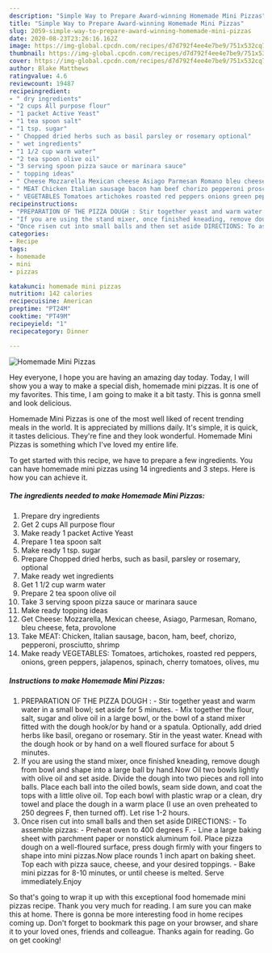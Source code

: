 ```yaml
---
description: "Simple Way to Prepare Award-winning Homemade Mini Pizzas"
title: "Simple Way to Prepare Award-winning Homemade Mini Pizzas"
slug: 2059-simple-way-to-prepare-award-winning-homemade-mini-pizzas
date: 2020-08-23T23:26:16.162Z
image: https://img-global.cpcdn.com/recipes/d7d792f4ee4e7be9/751x532cq70/homemade-mini-pizzas-recipe-main-photo.jpg
thumbnail: https://img-global.cpcdn.com/recipes/d7d792f4ee4e7be9/751x532cq70/homemade-mini-pizzas-recipe-main-photo.jpg
cover: https://img-global.cpcdn.com/recipes/d7d792f4ee4e7be9/751x532cq70/homemade-mini-pizzas-recipe-main-photo.jpg
author: Blake Matthews
ratingvalue: 4.6
reviewcount: 19487
recipeingredient:
- " dry ingredients"
- "2 cups All purpose flour"
- "1 packet Active Yeast"
- "1 tea spoon salt"
- "1 tsp. sugar"
- " Chopped dried herbs such as basil parsley or rosemary optional"
- " wet ingredients"
- "1 1/2 cup warm water"
- "2 tea spoon olive oil"
- "3 serving spoon pizza sauce or marinara sauce"
- " topping ideas"
- " Cheese Mozzarella Mexican cheese Asiago Parmesan Romano bleu cheese feta provolone"
- " MEAT Chicken Italian sausage bacon ham beef chorizo pepperoni prosciutto shrimp"
- " VEGETABLES Tomatoes artichokes roasted red peppers onions green peppers jalapenos spinach cherry tomatoes olives mu"
recipeinstructions:
- "PREPARATION OF THE PIZZA DOUGH : Stir together yeast and warm water in a small bowl; set aside for 5 minutes. Mix together the flour, salt, sugar and olive oil in a large bowl, or the bowl of a stand mixer fitted with the dough hook/or by hand or a spatula. Optionally, add dried herbs like basil, oregano or rosemary. Stir in the yeast water. Knead with the dough hook or by hand on a well floured surface for about 5 minutes."
- "If you are using the stand mixer, once finished kneading, remove dough from bowl and shape into a large ball by hand.Now Oil two bowls lightly with olive oil and set aside. Divide the dough into two pieces and roll into balls. Place each ball into the oiled bowls, seam side down, and coat the tops with a little olive oil. Top each bowl with plastic wrap or a clean, dry towel and place the dough in a warm place (I use an oven preheated to 250 degrees F, then turned off). Let rise 1-2 hours."
- "Once risen cut into small balls and then set aside DIRECTIONS: To assemble pizzas: Preheat oven to 400 degrees F. Line a large baking sheet with parchment paper or nonstick aluminum foil. Place pizza dough on a well-floured surface, press dough firmly with your fingers to shape into mini pizzas.Now place rounds 1 inch apart on baking sheet. Top each with pizza sauce, cheese, and your desired toppings. Bake mini pizzas for 8-10 minutes, or until cheese is melted. Serve immediately.Enjoy"
categories:
- Recipe
tags:
- homemade
- mini
- pizzas

katakunci: homemade mini pizzas 
nutrition: 142 calories
recipecuisine: American
preptime: "PT24M"
cooktime: "PT49M"
recipeyield: "1"
recipecategory: Dinner

---
```



![Homemade Mini Pizzas](https://img-global.cpcdn.com/recipes/d7d792f4ee4e7be9/751x532cq70/homemade-mini-pizzas-recipe-main-photo.jpg)

Hey everyone, I hope you are having an amazing day today. Today, I will show you a way to make a special dish, homemade mini pizzas. It is one of my favorites. This time, I am going to make it a bit tasty. This is gonna smell and look delicious.

Homemade Mini Pizzas is one of the most well liked of recent trending meals in the world. It is appreciated by millions daily. It's simple, it is quick, it tastes delicious. They're fine and they look wonderful. Homemade Mini Pizzas is something which I've loved my entire life.




To get started with this recipe, we have to prepare a few ingredients. You can have homemade mini pizzas using 14 ingredients and 3 steps. Here is how you can achieve it.

<!--inarticleads1-->

##### The ingredients needed to make Homemade Mini Pizzas:

1. Prepare  dry ingredients
1. Get 2 cups All purpose flour
1. Make ready 1 packet Active Yeast
1. Prepare 1 tea spoon salt
1. Make ready 1 tsp. sugar
1. Prepare  Chopped dried herbs, such as basil, parsley or rosemary, optional
1. Make ready  wet ingredients
1. Get 1 1/2 cup warm water
1. Prepare 2 tea spoon olive oil
1. Take 3 serving spoon pizza sauce or marinara sauce
1. Make ready  topping ideas
1. Get  Cheese: Mozzarella, Mexican cheese, Asiago, Parmesan, Romano, bleu cheese, feta, provolone
1. Take  MEAT: Chicken, Italian sausage, bacon, ham, beef, chorizo, pepperoni, prosciutto, shrimp
1. Make ready  VEGETABLES: Tomatoes, artichokes, roasted red peppers, onions, green peppers, jalapenos, spinach, cherry tomatoes, olives, mu




<!--inarticleads2-->

##### Instructions to make Homemade Mini Pizzas:

1. PREPARATION OF THE PIZZA DOUGH : - Stir together yeast and warm water in a small bowl; set aside for 5 minutes. - Mix together the flour, salt, sugar and olive oil in a large bowl, or the bowl of a stand mixer fitted with the dough hook/or by hand or a spatula. Optionally, add dried herbs like basil, oregano or rosemary. Stir in the yeast water. Knead with the dough hook or by hand on a well floured surface for about 5 minutes.
1. If you are using the stand mixer, once finished kneading, remove dough from bowl and shape into a large ball by hand.Now Oil two bowls lightly with olive oil and set aside. Divide the dough into two pieces and roll into balls. Place each ball into the oiled bowls, seam side down, and coat the tops with a little olive oil. Top each bowl with plastic wrap or a clean, dry towel and place the dough in a warm place (I use an oven preheated to 250 degrees F, then turned off). Let rise 1-2 hours.
1. Once risen cut into small balls and then set aside DIRECTIONS: - To assemble pizzas: - Preheat oven to 400 degrees F. - Line a large baking sheet with parchment paper or nonstick aluminum foil. Place pizza dough on a well-floured surface, press dough firmly with your fingers to shape into mini pizzas.Now place rounds 1 inch apart on baking sheet. Top each with pizza sauce, cheese, and your desired toppings. - Bake mini pizzas for 8-10 minutes, or until cheese is melted. Serve immediately.Enjoy




So that's going to wrap it up with this exceptional food homemade mini pizzas recipe. Thank you very much for reading. I am sure you can make this at home. There is gonna be more interesting food in home recipes coming up. Don't forget to bookmark this page on your browser, and share it to your loved ones, friends and colleague. Thanks again for reading. Go on get cooking!
